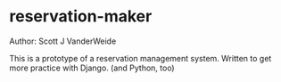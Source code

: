 # reservation-maker
Author: Scott J VanderWeide

This is a prototype of a reservation management system.
Written to get more practice with Django. (and Python, too)
